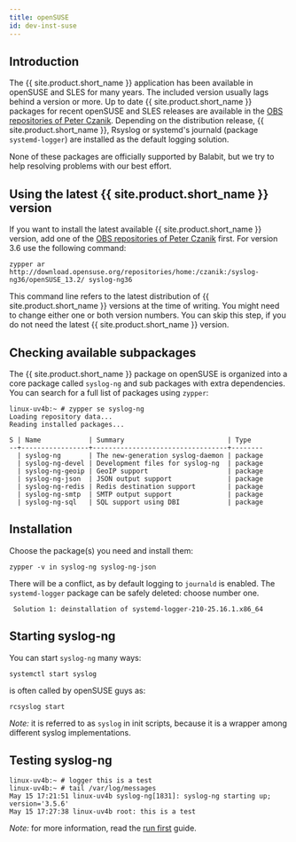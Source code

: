 ```yaml
---
title: openSUSE
id: dev-inst-suse
---
```


## Introduction

The {{ site.product.short_name }} application has been available in openSUSE and SLES for many years. The included version usually lags behind a version or more. Up to date {{ site.product.short_name }} packages for recent openSUSE and SLES releases are available in the [OBS repositories of Peter Czanik](https://build.opensuse.org/project/subprojects/home:czanik). Depending on the distribution release, {{ site.product.short_name }},  Rsyslog or systemd's journald (package `systemd-logger`) are installed as the default logging solution.

None of these packages are officially supported by Balabit, but we try to help resolving problems with our best effort.

## Using the latest {{ site.product.short_name }} version

If you want to install the latest available {{ site.product.short_name }} version, add one of the [OBS repositories of Peter Czanik](https://build.opensuse.org/project/subprojects/home:czanik) first. For version 3.6 use the following command:

```shell
zypper ar http://download.opensuse.org/repositories/home:/czanik:/syslog-ng36/openSUSE_13.2/ syslog-ng36
```

This command line refers to the latest distribution of {{ site.product.short_name }} versions at the time of writing. You might need to change either one or both version numbers. You can skip this step, if you do not need the latest {{ site.product.short_name }} version.

## Checking available subpackages

The {{ site.product.short_name }} package on openSUSE is organized into a core package called `syslog-ng` and sub packages with extra dependencies. You can search for a full list of packages using `zypper`:

```shell
linux-uv4b:~ # zypper se syslog-ng
Loading repository data...
Reading installed packages...

S | Name            | Summary                          | Type   
--+-----------------+----------------------------------+--------
  | syslog-ng       | The new-generation syslog-daemon | package
  | syslog-ng-devel | Development files for syslog-ng  | package
  | syslog-ng-geoip | GeoIP support                    | package
  | syslog-ng-json  | JSON output support              | package
  | syslog-ng-redis | Redis destination support        | package
  | syslog-ng-smtp  | SMTP output support              | package
  | syslog-ng-sql   | SQL support using DBI            | package
```

## Installation

Choose the package(s) you need and install them:

```shell
zypper -v in syslog-ng syslog-ng-json
```

There will be a conflict, as by default logging to `journald` is enabled. The `systemd-logger` package can be safely deleted: choose number one.

```shell
 Solution 1: deinstallation of systemd-logger-210-25.16.1.x86_64
```

## Starting syslog-ng

You can start `syslog-ng` many ways:

```shell
systemctl start syslog
```

is often called by openSUSE guys as:

```shell
rcsyslog start
```

_Note:_ it is referred to as `syslog` in init scripts, because it is a wrapper among different syslog implementations.

## Testing syslog-ng

```shell
linux-uv4b:~ # logger this is a test
linux-uv4b:~ # tail /var/log/messages 
May 15 17:21:51 linux-uv4b syslog-ng[1831]: syslog-ng starting up; version='3.5.6'
May 15 17:27:38 linux-uv4b root: this is a test
```

_Note:_ for more information, read the [run first](https://github.com/syslog-ng/doc/blob/develop/pages/dev-guide/chapter_\_0/chapters/chapter\_2/README.md) guide.
